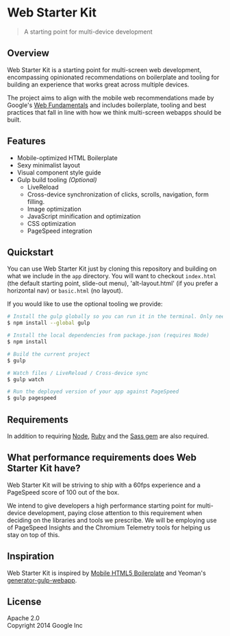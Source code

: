 # Web Starter Kit

> A starting point for multi-device development


## Overview

Web Starter Kit is a starting point for multi-screen web development, encompassing opinionated recommendations on boilerplate and tooling for building an experience that works great across multiple devices.

The project aims to align with the mobile web recommendations made by Google's [Web Fundamentals](developers.google.com/web/fundamentals) and includes boilerplate, tooling and best practices that fall in line with how we think multi-screen webapps should be built.


## Features

* Mobile-optimized HTML Boilerplate
* Sexy minimalist layout
* Visual component style guide
* Gulp build tooling *(Optional)*
  * LiveReload
  * Cross-device synchronization of clicks, scrolls, navigation, form filling.
  * Image optimization
  * JavaScript minification and optimization
  * CSS optimization
  * PageSpeed integration


## Quickstart

You can use Web Starter Kit just by cloning this repository and building on what we include in the `app` directory. You will want to checkout `index.html` (the default starting point, slide-out menu), 'alt-layout.html' (if you prefer a horizontal nav) or `basic.html` (no layout).

If you would like to use the optional tooling we provide:

```sh
# Install the gulp globally so you can run it in the terminal. Only need to to this once.
$ npm install --global gulp

# Install the local dependencies from package.json (requires Node)
$ npm install 

# Build the current project
$ gulp

# Watch files / LiveReload / Cross-device sync
$ gulp watch

# Run the deployed version of your app against PageSpeed
$ gulp pagespeed
```

## Requirements

In addition to requiring [Node](http://nodejs.org), [Ruby](https://www.ruby-lang.org/) and the [Sass gem](http://sass-lang.com/install) are also required.

## What performance requirements does Web Starter Kit have?

Web Starter Kit will be striving to ship with a 60fps experience and a PageSpeed score of 100 out of the box.

We intend to give developers a high performance starting point for multi-device development, paying close attention to this requirement when deciding on the libraries and tools we prescribe. We will be employing use of PageSpeed Insights and the Chromium Telemetry tools for helping us stay on top of this.

## Inspiration

Web Starter Kit is inspired by [Mobile HTML5 Boilerplate](http://html5boilerplate.com/mobile/) and Yeoman's [generator-gulp-webapp](https://github.com/yeoman/generator-gulp-webapp).


## License

Apache 2.0  
Copyright 2014 Google Inc
